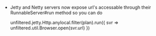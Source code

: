 * Jetty and Netty servers now expose url's accessable through their RunnableServer#run method so you can do

    unfiltered.jetty.Http.anylocal.filter(plan).run({ svr =>
        unfiltered.util.Browser.open(svr.url)
    })
